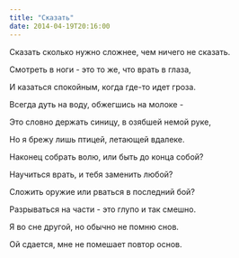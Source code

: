```yaml
---
title: "Сказать"
date: 2014-04-19T20:16:00
---
```


Сказать сколько нужно сложнее, чем ничего не сказать.

Смотреть в ноги - это то же, что врать в глаза,

И казаться спокойным, когда где-то идет гроза.

Всегда дуть на воду, обжегшись на молоке -

Это словно держать синицу, в озябшей немой руке,

Но я брежу лишь птицей, летающей вдалеке.



Наконец собрать волю, или быть до конца собой?

Научиться врать, и тебя заменить любой?

Сложить оружие или рваться в последний бой?

Разрываться на части - это глупо и так смешно.

Я во сне другой, но обычно не помню снов.

Ой сдается, мне не помешает повтор основ.
